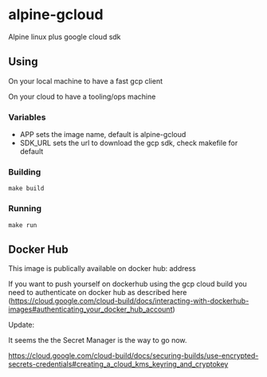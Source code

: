 # alpine-gcloud

Alpine linux plus google cloud sdk

## Using

On your local machine to have a fast gcp client

On your cloud to have a tooling/ops machine
### Variables

* APP  sets the image name, default is alpine-gcloud
* SDK_URL  sets the url to download the gcp sdk, check makefile for default

### Building

    make build 

### Running

    make run 

## Docker Hub

This image is publically available on docker hub:
    address

If you want to push yourself on dockerhub using the gcp cloud build you need
to authenticate on docker hub as described here (https://cloud.google.com/cloud-build/docs/interacting-with-dockerhub-images#authenticating_your_docker_hub_account)

Update: 

It seems the the Secret Manager is the way to go now.

https://cloud.google.com/cloud-build/docs/securing-builds/use-encrypted-secrets-credentials#creating_a_cloud_kms_keyring_and_cryptokey

